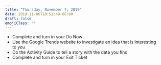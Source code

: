 ```yaml
---
title: "Thursday, November 7, 2019"
date: 2019-11-06T18:51:49-06:00
draft: false
emojiClass: ""
---
```


- Complete and turn in your Do Now
- Use the Google Trends website to investigate an idea that is interesting to you
- Do the Activity Guide to tell a story with the data you find
- Complete and turn in your Exit Ticket